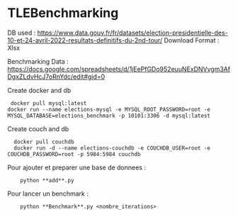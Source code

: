 # TLEBenchmarking

DB used :
 https://www.data.gouv.fr/fr/datasets/election-presidentielle-des-10-et-24-avril-2022-resultats-definitifs-du-2nd-tour/
Download Format : Xlsx

Benchmarking Data : https://docs.google.com/spreadsheets/d/1jEePfGDo952euuNExDNVvgm3AfDgxZLdvHcJ7oRnYdc/edit#gid=0

Create docker and db
```
 docker pull mysql:latest
docker run --name elections-mysql -e MYSQL_ROOT_PASSWORD=root -e MYSQL_DATABASE=elections_benchmark -p 10101:3306 -d mysql:latest
```

Create couch and db
```
  docker pull couchdb
  docker run -d --name elections-couchdb -e COUCHDB_USER=root -e COUCHDB_PASSWORD=root -p 5984:5984 couchdb

```



Pour ajouter et preparer une base de donnees :
```
    python **add**.py
```


Pour lancer un benchmark :
```
    python **Benchmark**.py <nombre_iterations>
```

